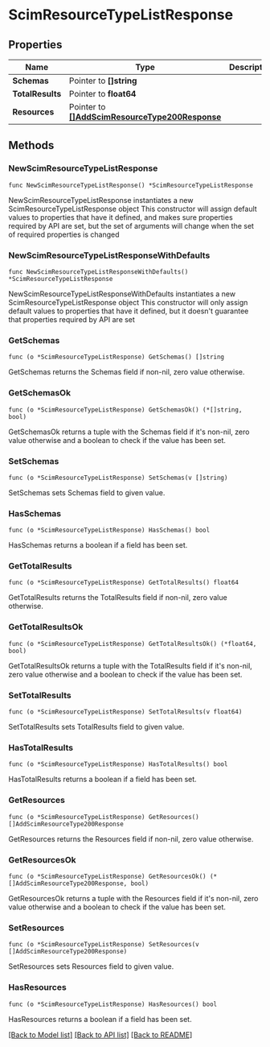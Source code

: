 # ScimResourceTypeListResponse

## Properties

Name | Type | Description | Notes
------------ | ------------- | ------------- | -------------
**Schemas** | Pointer to **[]string** |  | [optional] 
**TotalResults** | Pointer to **float64** |  | [optional] 
**Resources** | Pointer to [**[]AddScimResourceType200Response**](AddScimResourceType200Response.md) |  | [optional] 

## Methods

### NewScimResourceTypeListResponse

`func NewScimResourceTypeListResponse() *ScimResourceTypeListResponse`

NewScimResourceTypeListResponse instantiates a new ScimResourceTypeListResponse object
This constructor will assign default values to properties that have it defined,
and makes sure properties required by API are set, but the set of arguments
will change when the set of required properties is changed

### NewScimResourceTypeListResponseWithDefaults

`func NewScimResourceTypeListResponseWithDefaults() *ScimResourceTypeListResponse`

NewScimResourceTypeListResponseWithDefaults instantiates a new ScimResourceTypeListResponse object
This constructor will only assign default values to properties that have it defined,
but it doesn't guarantee that properties required by API are set

### GetSchemas

`func (o *ScimResourceTypeListResponse) GetSchemas() []string`

GetSchemas returns the Schemas field if non-nil, zero value otherwise.

### GetSchemasOk

`func (o *ScimResourceTypeListResponse) GetSchemasOk() (*[]string, bool)`

GetSchemasOk returns a tuple with the Schemas field if it's non-nil, zero value otherwise
and a boolean to check if the value has been set.

### SetSchemas

`func (o *ScimResourceTypeListResponse) SetSchemas(v []string)`

SetSchemas sets Schemas field to given value.

### HasSchemas

`func (o *ScimResourceTypeListResponse) HasSchemas() bool`

HasSchemas returns a boolean if a field has been set.

### GetTotalResults

`func (o *ScimResourceTypeListResponse) GetTotalResults() float64`

GetTotalResults returns the TotalResults field if non-nil, zero value otherwise.

### GetTotalResultsOk

`func (o *ScimResourceTypeListResponse) GetTotalResultsOk() (*float64, bool)`

GetTotalResultsOk returns a tuple with the TotalResults field if it's non-nil, zero value otherwise
and a boolean to check if the value has been set.

### SetTotalResults

`func (o *ScimResourceTypeListResponse) SetTotalResults(v float64)`

SetTotalResults sets TotalResults field to given value.

### HasTotalResults

`func (o *ScimResourceTypeListResponse) HasTotalResults() bool`

HasTotalResults returns a boolean if a field has been set.

### GetResources

`func (o *ScimResourceTypeListResponse) GetResources() []AddScimResourceType200Response`

GetResources returns the Resources field if non-nil, zero value otherwise.

### GetResourcesOk

`func (o *ScimResourceTypeListResponse) GetResourcesOk() (*[]AddScimResourceType200Response, bool)`

GetResourcesOk returns a tuple with the Resources field if it's non-nil, zero value otherwise
and a boolean to check if the value has been set.

### SetResources

`func (o *ScimResourceTypeListResponse) SetResources(v []AddScimResourceType200Response)`

SetResources sets Resources field to given value.

### HasResources

`func (o *ScimResourceTypeListResponse) HasResources() bool`

HasResources returns a boolean if a field has been set.


[[Back to Model list]](../README.md#documentation-for-models) [[Back to API list]](../README.md#documentation-for-api-endpoints) [[Back to README]](../README.md)


